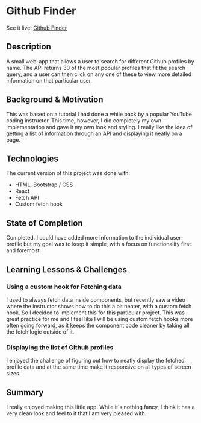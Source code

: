 # Github Finder

See it live: [Github Finder](https://jocular-cajeta-526f29.netlify.app/)

## Description
A small web-app that allows a user to search for different Github profiles by name. The API returns 30 of the most popular profiles that fit the search query, and a user can then click on any one of these to view more detailed information on that particular user.

## Background & Motivation
This was based on a tutorial I had done a while back by a popular YouTube coding instructor. This time, however, I did completely my own implementation and gave it my own look and styling. I really like the idea of getting a list of information through an API and displaying it neatly on a page.

## Technologies
The current version of this project was done with:
* HTML, Bootstrap / CSS
* React
* Fetch API
* Custom fetch hook

## State of Completion
Completed. I could have added more information to the individual user profile but my goal was to keep it simple, with a focus on functionality first and foremost.

## Learning Lessons & Challenges
### Using a custom hook for Fetching data
I used to always fetch data inside components, but recently saw a video where the instructor shows how to do this a bit neater, with a custom fetch hook. So I decided to implement this for this particular project. This was great practice for me and I feel like I will be using custom fetch hooks more often going forward, as it keeps the component code cleaner by taking all the fetch logic outside of it.

### Displaying the list of Github profiles
I enjoyed the challenge of figuring out how to neatly display the fetched profile data and at the same time make it responsive on all types of screen sizes.

## Summary
I really enjoyed making this little app. While it's nothing fancy, I think it has a very clean look and feel to it that I am very pleased with.




